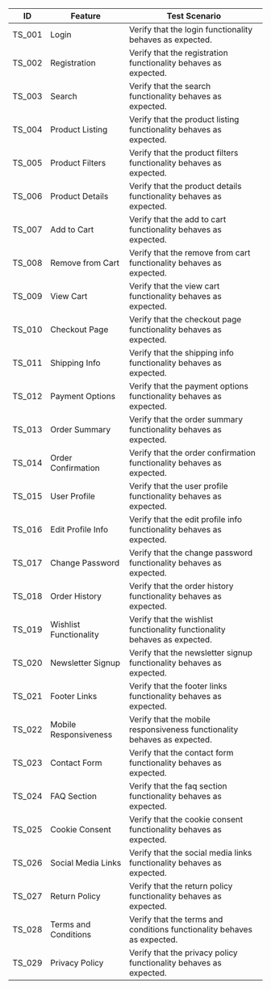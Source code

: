 | ID     | Feature                | Test Scenario                                                             |
|--------|------------------------|---------------------------------------------------------------------------|
| TS_001 | Login                  | Verify that the login functionality behaves as expected.                  |
| TS_002 | Registration           | Verify that the registration functionality behaves as expected.           |
| TS_003 | Search                 | Verify that the search functionality behaves as expected.                 |
| TS_004 | Product Listing        | Verify that the product listing functionality behaves as expected.        |
| TS_005 | Product Filters        | Verify that the product filters functionality behaves as expected.        |
| TS_006 | Product Details        | Verify that the product details functionality behaves as expected.        |
| TS_007 | Add to Cart            | Verify that the add to cart functionality behaves as expected.            |
| TS_008 | Remove from Cart       | Verify that the remove from cart functionality behaves as expected.       |
| TS_009 | View Cart              | Verify that the view cart functionality behaves as expected.              |
| TS_010 | Checkout Page          | Verify that the checkout page functionality behaves as expected.          |
| TS_011 | Shipping Info          | Verify that the shipping info functionality behaves as expected.          |
| TS_012 | Payment Options        | Verify that the payment options functionality behaves as expected.        |
| TS_013 | Order Summary          | Verify that the order summary functionality behaves as expected.          |
| TS_014 | Order Confirmation     | Verify that the order confirmation functionality behaves as expected.     |
| TS_015 | User Profile           | Verify that the user profile functionality behaves as expected.           |
| TS_016 | Edit Profile Info      | Verify that the edit profile info functionality behaves as expected.      |
| TS_017 | Change Password        | Verify that the change password functionality behaves as expected.        |
| TS_018 | Order History          | Verify that the order history functionality behaves as expected.          |
| TS_019 | Wishlist Functionality | Verify that the wishlist functionality functionality behaves as expected. |
| TS_020 | Newsletter Signup      | Verify that the newsletter signup functionality behaves as expected.      |
| TS_021 | Footer Links           | Verify that the footer links functionality behaves as expected.           |
| TS_022 | Mobile Responsiveness  | Verify that the mobile responsiveness functionality behaves as expected.  |
| TS_023 | Contact Form           | Verify that the contact form functionality behaves as expected.           |
| TS_024 | FAQ Section            | Verify that the faq section functionality behaves as expected.            |
| TS_025 | Cookie Consent         | Verify that the cookie consent functionality behaves as expected.         |
| TS_026 | Social Media Links     | Verify that the social media links functionality behaves as expected.     |
| TS_027 | Return Policy          | Verify that the return policy functionality behaves as expected.          |
| TS_028 | Terms and Conditions   | Verify that the terms and conditions functionality behaves as expected.   |
| TS_029 | Privacy Policy         | Verify that the privacy policy functionality behaves as expected.         |
